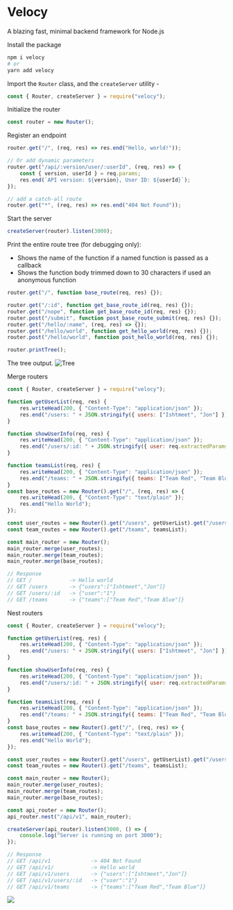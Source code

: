 # Velocy

A blazing fast, minimal backend framework for Node.js

Install the package
```bash
npm i velocy
# or
yarn add velocy
```
Import the `Router` class, and the `createServer` utility -

```js
const { Router, createServer } = require("velocy");
```

Initialize the router

```js
const router = new Router();
```

Register an endpoint

```js
router.get("/", (req, res) => res.end("Hello, world!"));

// Or add dynamic parameters
router.get("/api/:version/user/:userId", (req, res) => {
    const { version, userId } = req.params;
    res.end(`API version: ${version}, User ID: ${userId}`);
});

// add a catch-all route
router.get("*", (req, res) => res.end("404 Not Found"));
```

Start the server

```js
createServer(router).listen(3000);
```

Print the entire route tree (for debugging only):

-   Shows the name of the function if a named function is passed as a callback
-   Shows the function body trimmed down to 30 characters if used an anonymous function

```js
router.get("/", function base_route(req, res) {});

router.get("/:id", function get_base_route_id(req, res) {});
router.get("/nope", function get_base_route_id(req, res) {});
router.post("/submit", function post_base_route_submit(req, res) {});
router.get("/hello/:name", (req, res) => {});
router.get("/hello/world", function get_hello_world(req, res) {});
router.post("/hello/world", function post_hello_world(req, res) {});

router.printTree();
```

The tree output.
![Tree](/assets/tree.png)

Merge routers

```js
const { Router, createServer } = require("velocy");

function getUserList(req, res) {
    res.writeHead(200, { "Content-Type": "application/json" });
    res.end("/users: " + JSON.stringify({ users: ["Ishtmeet", "Jon"] }));
}

function showUserInfo(req, res) {
    res.writeHead(200, { "Content-Type": "application/json" });
    res.end("/users/:id: " + JSON.stringify({ user: req.extractedParams.id }));
}

function teamsList(req, res) {
    res.writeHead(200, { "Content-Type": "application/json" });
    res.end("/teams: " + JSON.stringify({ teams: ["Team Red", "Team Blue"] }));
}
const base_routes = new Router().get("/", (req, res) => {
    res.writeHead(200, { "Content-Type": "text/plain" });
    res.end("Hello World");
});

const user_routes = new Router().get("/users", getUserList).get("/users/:id", showUserInfo);
const team_routes = new Router().get("/teams", teamsList);

const main_router = new Router();
main_router.merge(user_routes);
main_router.merge(team_routes);
main_router.merge(base_routes);

// Response
// GET /            -> Hello world
// GET /users       -> {"users":["Ishtmeet","Jon"]}
// GET /users/:id   -> {"user":"1"}
// GET /teams       -> {"teams":["Team Red","Team Blue"]}
```

Nest routers

```js
const { Router, createServer } = require("velocy");

function getUserList(req, res) {
    res.writeHead(200, { "Content-Type": "application/json" });
    res.end("/users: " + JSON.stringify({ users: ["Ishtmeet", "Jon"] }));
}

function showUserInfo(req, res) {
    res.writeHead(200, { "Content-Type": "application/json" });
    res.end("/users/:id: " + JSON.stringify({ user: req.extractedParams.id }));
}

function teamsList(req, res) {
    res.writeHead(200, { "Content-Type": "application/json" });
    res.end("/teams: " + JSON.stringify({ teams: ["Team Red", "Team Blue"] }));
}
const base_routes = new Router().get("/", (req, res) => {
    res.writeHead(200, { "Content-Type": "text/plain" });
    res.end("Hello World");
});

const user_routes = new Router().get("/users", getUserList).get("/users/:id", showUserInfo);
const team_routes = new Router().get("/teams", teamsList);

const main_router = new Router();
main_router.merge(user_routes);
main_router.merge(team_routes);
main_router.merge(base_routes);

const api_router = new Router();
api_router.nest("/api/v1", main_router);

createServer(api_router).listen(3000, () => {
    console.log("Server is running on port 3000");
});

// Response
// GET /api/v1             -> 404 Not Found
// GET /api/v1/            -> Hello world
// GET /api/v1/users       -> {"users":["Ishtmeet","Jon"]}
// GET /api/v1/users/:id   -> {"user":"1"}
// GET /api/v1/teams       -> {"teams":["Team Red","Team Blue"]}
```

![](https://uddrapi.com/api/img?page=velocy_homepage)
